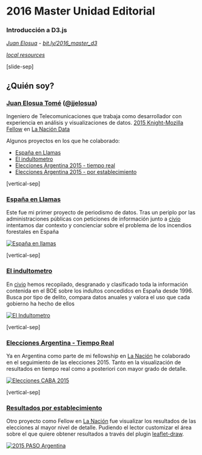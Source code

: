 # 2016 Master Unidad Editorial 
### Introducción a D3.js

_[Juan Elosua][blog]_ - _[bit.ly/2016_master_d3][slides]_

_[local resources][resources]_

[blog]: http://www.juanelosua.com
[slides]: http://bit.ly/2016_master_d3
[resources]: https://dl.dropboxusercontent.com/u/19188751/introd3.zip

[slide-sep]

## ¿Quién soy?

### [Juan Elosua Tomé][blog] ([@jjelosua][twitter])

Ingeniero de Telecomunicaciones que trabaja como desarrollador con experiencia en análisis y visualizaciones de datos. [2015 Knight-Mozilla Fellow][fellow] en [La Nación Data][lndata]

Algunos proyectos en los que he colaborado:
* <a target="_blank" href="http://www.espanaenllamas.es">España en Llamas</a>
* <a target="_blank" href="http://www.elindultometro.es">El indultometro</a>
* <a target="_blank" href="http://www.lanacion.com.ar/1846694-elecciones-2015-mapa-de-resultados-del-ballottage-por-provincia-municipio-y-comuna">Elecciones Argentina 2015 - tiempo real</a>
* <a target="_blank" href="http://www.lanacion.com.ar/1848689-como-fue-el-resultado-del-ballottage-en-la-escuela-donde-votaste">Elecciones Argentina 2015 - por establecimiento</a>

[blog]: http://www.juanelosua.com
[twitter]: https://twitter.com/jjelosua
[fellow]: http://opennews.org/what/fellowships/2015meet
[lndata]: http://www.lanacion.com.ar/data

[vertical-sep]

### <a target="_blank" href="http://www.espanaenllamas.es">España en Llamas</a>

Este fue mi primer proyecto de periodismo de datos. Tras un periplo por las administraciones públicas con peticiones de información junto a [civio][civio] intentamos dar contexto y concienciar sobre el problema de los incendios forestales en España

<!-- .element: class="proj_desc"-->

<a target="_blank" href="http://www.espanaenllamas.es">
    <img alt="España en llamas" class="img_60" data-src="images/about_01_eel.jpg"></img>
</a>

[civio]: http://civio.es

[vertical-sep]

### <a target="_blank" href="http://www.elindultometro.es">El indultometro</a>

En [civio][civio] hemos recopilado, desgranado y clasificado toda la información contenida en el BOE sobre los indultos concedidos en España desde 1996. Busca por tipo de delito, compara datos anuales y valora el uso que cada gobierno ha hecho de ellos

<!-- .element: class="proj_desc"-->

<a target="_blank" href="http://www.elindultometro.es">
    <img alt="El Indultometro" class="img_60" data-src="images/about_02_EI.jpg"></img>
</a>

[civio]: http://civio.es

[vertical-sep]

### <a target="_blank" href="http://www.lanacion.com.ar/1846694-elecciones-2015-mapa-de-resultados-del-ballottage-por-provincia-municipio-y-comuna">Elecciones Argentina - Tiempo Real</a>

Ya en Argentina como parte de mi fellowship en [La Nación][lanacion] he colaborado en el seguimiento de las elecciones 2015. Tanto en la visualización de resultados en tiempo real como a posteriori con mayor grado de detalle.

<!-- .element: class="proj_desc"-->

<a target="_blank" href="http://www.lanacion.com.ar/1846694-elecciones-2015-mapa-de-resultados-del-ballottage-por-provincia-municipio-y-comuna">
    <img alt="Elecciones CABA 2015" class="img_60" data-src="images/about_03_arg_live.jpg"></img>
</a>

[lanacion]: http://www.lanacion.com.ar/

[vertical-sep]

### <a target="_blank" href="http://www.lanacion.com.ar/1848689-como-fue-el-resultado-del-ballottage-en-la-escuela-donde-votaste">Resultados por establecimiento</a>

Otro proyecto como Fellow en [La Nación][lanacion] fue visualizar los resultados de las elecciones al mayor nivel de detalle. Pudiendo el lector customizar el área sobre el que quiere obtener resultados a través del plugin [leaflet-draw](https://github.com/Leaflet/Leaflet.draw).

<!-- .element: class="proj_desc"-->

<a target="_blank" href="http://www.lanacion.com.ar/1848689-como-fue-el-resultado-del-ballottage-en-la-escuela-donde-votaste">
    <img alt="2015 PASO Argentina" class="img_60" data-src="images/about_04_arg_detailed.jpg"></img>
</a>

[lanacion]: http://www.lanacion.com.ar/